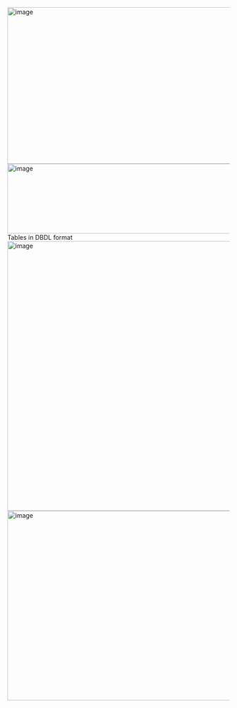<img width="1567" height="354" alt="image" src="https://github.com/user-attachments/assets/b6eb05b3-6bc1-4dd8-852e-f06fcd96f962" />
<img width="5123" height="158" alt="image" src="https://github.com/user-attachments/assets/5936be81-7588-4cee-8e05-c0a52f885229" />
Tables in DBDL format
<img width="2122" height="610" alt="image" src="https://github.com/user-attachments/assets/33f3ff50-6199-4b9e-915b-c56f0cb7b4f5" />
<img width="1047" height="429" alt="image" src="https://github.com/user-attachments/assets/3f18588b-c0f3-4e3c-aad3-87a11cc4ff1e" />
